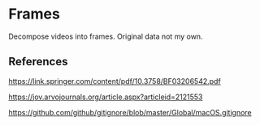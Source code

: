 # Frames

Decompose videos into frames. Original data not my own.

## References

https://link.springer.com/content/pdf/10.3758/BF03206542.pdf

https://jov.arvojournals.org/article.aspx?articleid=2121553

https://github.com/github/gitignore/blob/master/Global/macOS.gitignore

